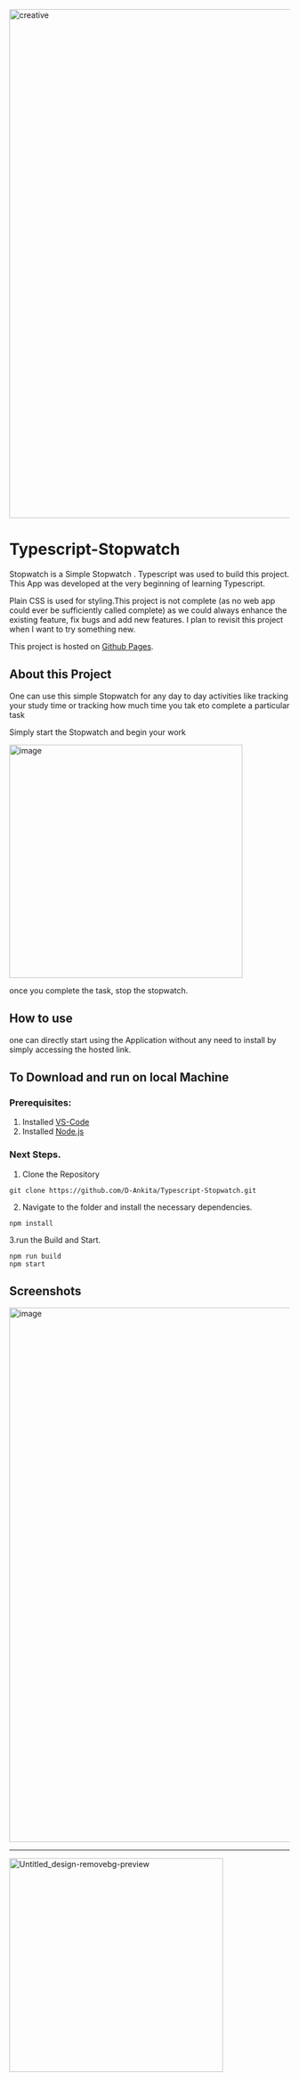 ﻿<img width="914" alt="creative" src="https://user-images.githubusercontent.com/46243069/193409992-92bb3ff3-dc98-43b9-8341-47c64780b594.png">
 
# Typescript-Stopwatch
Stopwatch is a Simple Stopwatch . Typescript was used to build this project. This App was developed at the very beginning of learning Typescript.

Plain CSS is used for styling.This project is not complete (as no web app could ever be sufficiently called complete) as we could always enhance the existing feature, fix bugs and add new features. I plan to revisit this project when I want to try something new.

This project is hosted on [Github Pages](https://d-ankita.github.io/Typescript-Stopwatch/).

## About this Project
One can use this simple Stopwatch for any day to day activities like tracking your study time or tracking how much time you tak eto complete a particular task 

Simply start the Stopwatch and begin your work

<img width="419" alt="image" src="https://user-images.githubusercontent.com/46243069/193446927-e3255751-4ef1-4856-850f-abfd0ce9c7eb.png">

once you complete the task, stop the stopwatch.


## How to use
one can directly start using the Application without any need to install by simply accessing the hosted link.

## To Download and run on local Machine
### Prerequisites:
1. Installed [VS-Code](https://code.visualstudio.com/)
2. Installed [Node.js](https://nodejs.org/en/)

### Next Steps.

1. Clone the Repository
```
git clone https://github.com/D-Ankita/Typescript-Stopwatch.git
```
2. Navigate to the folder and install the necessary dependencies.
```
npm install
```
3.run the Build and Start.
```
npm run build
npm start
```

## Screenshots
<img width="960" alt="image" src="https://user-images.githubusercontent.com/46243069/193446951-19fc7d84-bf84-4c94-befa-9f6540fbb880.png">


<hr>
<img width="384" alt="Untitled_design-removebg-preview" src="https://user-images.githubusercontent.com/46243069/193410006-8bf45587-0a68-473f-a090-e2b1f61caf20.png">
